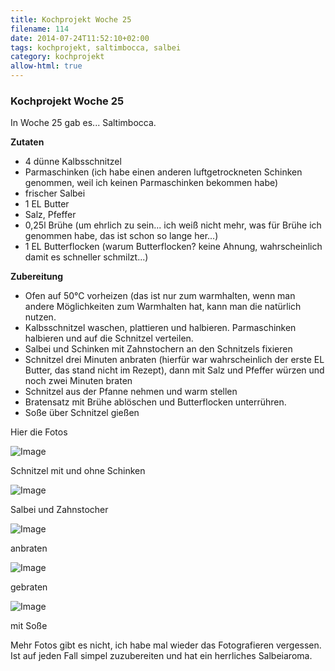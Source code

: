 ```yaml
---
title: Kochprojekt Woche 25
filename: 114
date: 2014-07-24T11:52:10+02:00
tags: kochprojekt, saltimbocca, salbei
category: kochprojekt
allow-html: true
---
```

### Kochprojekt Woche 25

<p>In Woche 25 gab es... Saltimbocca.</p>

<p><strong>Zutaten</strong></p>

<ul>
<li>4 dünne Kalbsschnitzel</li>

<li>Parmaschinken (ich habe einen anderen luftgetrockneten Schinken genommen, weil ich keinen Parmaschinken bekommen habe)</li>

<li>frischer Salbei</li>

<li>1 EL Butter</li>

<li>Salz, Pfeffer</li>

<li>0,25l Brühe (um ehrlich zu sein... ich weiß nicht mehr, was für Brühe ich genommen habe, das ist schon so lange her...)</li>

<li>1 EL Butterflocken (warum Butterflocken? keine Ahnung, wahrscheinlich damit es schneller schmilzt...)</li>
</ul>

<p><strong>Zubereitung</strong></p>

<ul>
<li>Ofen auf 50°C vorheizen (das ist nur zum warmhalten, wenn man andere Möglichkeiten zum Warmhalten hat, kann man die natürlich nutzen.</li>

<li>Kalbsschnitzel waschen, plattieren und halbieren. Parmaschinken halbieren und auf die Schnitzel verteilen.</li>

<li>Salbei und Schinken mit Zahnstochern an den Schnitzels fixieren</li>

<li>Schnitzel drei Minuten anbraten (hierfür war wahrscheinlich der erste EL Butter, das stand nicht im Rezept), dann mit Salz und Pfeffer würzen und noch zwei Minuten braten</li>

<li>Schnitzel aus der Pfanne nehmen und warm stellen</li>

<li>Bratensatz mit Brühe ablöschen und Butterflocken unterrühren.</li>

<li>Soße über Schnitzel gießen</li>
</ul>

<p>Hier die Fotos</p>

<p><img src="https://www.strangerthanusual.de/hosted_files/242/download" alt="Image"></p>

<p>Schnitzel mit und ohne Schinken</p>

<p><img src="https://www.strangerthanusual.de/hosted_files/243/download" alt="Image"></p>

<p>Salbei und Zahnstocher</p>

<p><img src="https://www.strangerthanusual.de/hosted_files/244/download" alt="Image"></p>

<p>anbraten</p>

<p><img src="https://www.strangerthanusual.de/hosted_files/245/download" alt="Image"></p>

<p>gebraten</p>

<p><img src="https://www.strangerthanusual.de/hosted_files/246/download" alt="Image"></p>

<p>mit Soße</p>

<p>Mehr Fotos gibt es nicht, ich habe mal wieder das Fotografieren vergessen. Ist auf jeden Fall simpel zuzubereiten und hat ein herrliches Salbeiaroma.</p>


